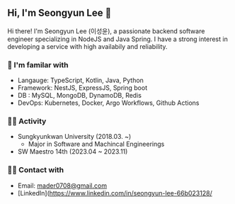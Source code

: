 ## Hi, I'm Seongyun Lee 🤗
Hi there! I'm Seongyun Lee (이성윤), a passionate backend software engineer specializing in NodeJS and Java Spring. I have a strong interest in developing a service with high availabily and reliability.


### 🤔 I'm familar with
- Langauge: TypeScript, Kotlin, Java, Python
- Framework: NestJS, ExpressJS, Spring boot
- DB : MySQL, MongoDB, DynamoDB, Redis
- DevOps: Kubernetes, Docker, Argo Workflows, Github Actions

### 🧑‍💻 Activity 
- Sungkyunkwan University (2018.03. ~)
  - Major in Software and Machincal Engineerings
- SW Maestro 14th (2023.04 ~ 2023.11)

### 🙋‍♂️ Contact with 
- Email: mader0708@gmail.com
- [LinkedIn](https://www.linkedin.com/in/seongyun-lee-66b023128/


